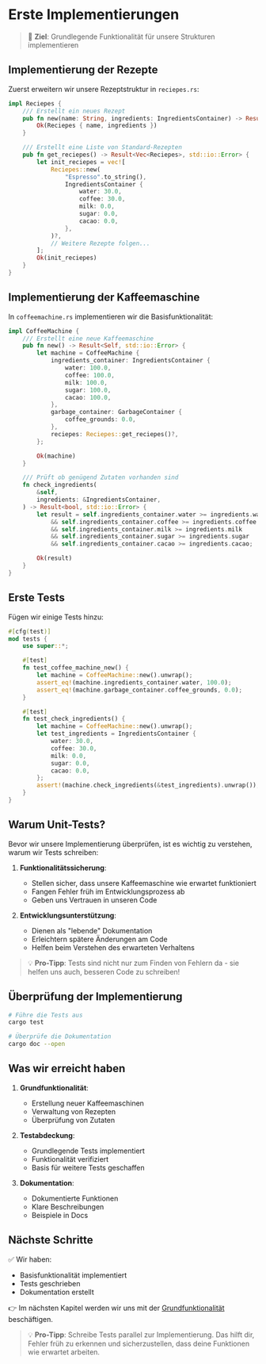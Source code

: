 # Erste Implementierungen

> 🎯 **Ziel**: Grundlegende Funktionalität für unsere Strukturen implementieren

## Implementierung der Rezepte

Zuerst erweitern wir unsere Rezeptstruktur in `reciepes.rs`:

```rust
impl Reciepes {
    /// Erstellt ein neues Rezept
    pub fn new(name: String, ingredients: IngredientsContainer) -> Result<Self, std::io::Error> {
        Ok(Reciepes { name, ingredients })
    }

    /// Erstellt eine Liste von Standard-Rezepten
    pub fn get_reciepes() -> Result<Vec<Reciepes>, std::io::Error> {
        let init_reciepes = vec![
            Reciepes::new(
                "Espresso".to_string(),
                IngredientsContainer {
                    water: 30.0,
                    coffee: 30.0,
                    milk: 0.0,
                    sugar: 0.0,
                    cacao: 0.0,
                },
            )?,
            // Weitere Rezepte folgen...
        ];
        Ok(init_reciepes)
    }
}
```

## Implementierung der Kaffeemaschine

In `coffeemachine.rs` implementieren wir die Basisfunktionalität:

```rust
impl CoffeeMachine {
    /// Erstellt eine neue Kaffeemaschine
    pub fn new() -> Result<Self, std::io::Error> {
        let machine = CoffeeMachine {
            ingredients_container: IngredientsContainer {
                water: 100.0,
                coffee: 100.0,
                milk: 100.0,
                sugar: 100.0,
                cacao: 100.0,
            },
            garbage_container: GarbageContainer {
                coffee_grounds: 0.0,
            },
            reciepes: Reciepes::get_reciepes()?,
        };

        Ok(machine)
    }

    /// Prüft ob genügend Zutaten vorhanden sind
    fn check_ingredients(
        &self,
        ingredients: &IngredientsContainer,
    ) -> Result<bool, std::io::Error> {
        let result = self.ingredients_container.water >= ingredients.water
            && self.ingredients_container.coffee >= ingredients.coffee
            && self.ingredients_container.milk >= ingredients.milk
            && self.ingredients_container.sugar >= ingredients.sugar
            && self.ingredients_container.cacao >= ingredients.cacao;

        Ok(result)
    }
}
```

## Erste Tests

Fügen wir einige Tests hinzu:

```rust
#[cfg(test)]
mod tests {
    use super::*;

    #[test]
    fn test_coffee_machine_new() {
        let machine = CoffeeMachine::new().unwrap();
        assert_eq!(machine.ingredients_container.water, 100.0);
        assert_eq!(machine.garbage_container.coffee_grounds, 0.0);
    }

    #[test]
    fn test_check_ingredients() {
        let machine = CoffeeMachine::new().unwrap();
        let test_ingredients = IngredientsContainer {
            water: 30.0,
            coffee: 30.0,
            milk: 0.0,
            sugar: 0.0,
            cacao: 0.0,
        };
        assert!(machine.check_ingredients(&test_ingredients).unwrap());
    }
}
```

## Warum Unit-Tests?

Bevor wir unsere Implementierung überprüfen, ist es wichtig zu verstehen, warum wir Tests schreiben:

1. **Funktionalitätssicherung**:
   - Stellen sicher, dass unsere Kaffeemaschine wie erwartet funktioniert
   - Fangen Fehler früh im Entwicklungsprozess ab
   - Geben uns Vertrauen in unseren Code

2. **Entwicklungsunterstützung**:
   - Dienen als "lebende" Dokumentation
   - Erleichtern spätere Änderungen am Code
   - Helfen beim Verstehen des erwarteten Verhaltens

> 💡 **Pro-Tipp**: Tests sind nicht nur zum Finden von Fehlern da - sie helfen uns auch, besseren Code zu schreiben!

## Überprüfung der Implementierung

```bash
# Führe die Tests aus
cargo test

# Überprüfe die Dokumentation
cargo doc --open
```

## Was wir erreicht haben

1. **Grundfunktionalität**:
   - Erstellung neuer Kaffeemaschinen
   - Verwaltung von Rezepten
   - Überprüfung von Zutaten

2. **Testabdeckung**:
   - Grundlegende Tests implementiert
   - Funktionalität verifiziert
   - Basis für weitere Tests geschaffen

3. **Dokumentation**:
   - Dokumentierte Funktionen
   - Klare Beschreibungen
   - Beispiele in Docs

## Nächste Schritte

✅ Wir haben:
- Basisfunktionalität implementiert
- Tests geschrieben
- Dokumentation erstellt

👉 Im nächsten Kapitel werden wir uns mit der [Grundfunktionalität](../kapitel-2.md) beschäftigen.

> 💡 **Pro-Tipp**: Schreibe Tests parallel zur Implementierung. Das hilft dir, Fehler früh zu erkennen und sicherzustellen, dass deine Funktionen wie erwartet arbeiten.

